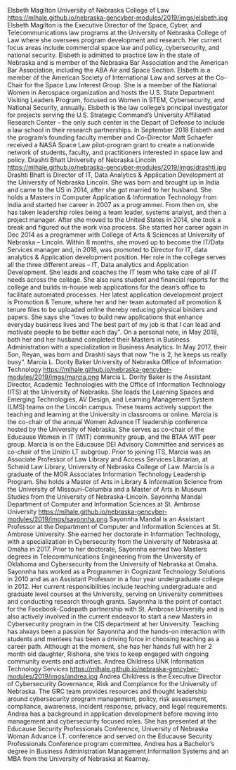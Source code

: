<!-- tab separated syntax: name (required)	 org(required)	 img link (required)	bio information  -->
Elsbeth Magilton	University of Nebraska College of Law	https://mlhale.github.io/nebraska-gencyber-modules/2019/imgs/elsbeth.jpg	Elsbeth Magilton is the Executive Director of the Space, Cyber, and Telecommunications law programs at the University of Nebraska College of Law where she oversees program development and research. Her current focus areas include commercial space law and policy, cybersecurity, and national security. Elsbeth is admitted to practice law in the state of Nebraska and is member of the Nebraska Bar Association and the American Bar Association, including the ABA Air and Space Section. Elsbeth is a member of the American Society of International Law and serves at the Co-Chair for the Space Law Interest Group. She is a member of the National Women in Aerospace organization and hosts the U.S. State Department Visiting Leaders Program, focused on Women in STEM, Cybersecurity, and National Security, annually. Elsbeth is the law college’s principal investigator for projects serving the U.S. Strategic Command’s University Affiliated Research Center – the only such center in the Depart of Defense to include a law school in their research partnerships. In September 2018 Elsbeth and the program’s founding faculty member and Co-Director Matt Schaefer received a NASA Space Law pilot-program grant to create a nationwide network of students, faculty, and practitioners interested in space law and policy.
Drashti Bhatt	University of Nebraska Lincoln	https://mlhale.github.io/nebraska-gencyber-modules/2019/imgs/drashti.jpg	Drashti Bhatt is Director of IT, Data Analytics & Application Development at the University of Nebraska Lincoln. She was born and brought up in India and came to the US in 2014, after she got married to her husband. She holds a Masters in Computer Application & Information Technology from India and started her career in 2007 as a programmer. From then on, she has taken leadership roles being a team leader, systems analyst, and then a project manager. After she moved to the United States in 2014, she took a break and figured out the work visa process. She started her career again in Dec 2014 as a programmer with College of Arts & Sciences at University of Nebraska – Lincoln. Within 8 months, she moved up to become the IT/Data Services manager and, in 2018, was promoted to Director for IT, data analytics & Application development position. Her role in the college serves all the three different areas – IT, Data analytics and Application Development. She leads and coaches the IT team who take care of all IT needs across the college. She also runs student and financial reports for the college and builds in-house web applications for the dean’s office to facilitate automated processes. Her latest application development project is Promotion & Tenure, where her and her team automated all promotion & tenure files to be uploaded online thereby reducing physical binders and papers. She says she "loves to build new applications that enhance everyday business lives and The best part of my job is that I can lead and motivate people to be better each day". On a personal note, in May 2018, both her and her husband completed their Masters in Business Administration with a specialization in Business Analytics. In May 2017, their Son, Reyan, was born and Drashti says that now "he is 2, he keeps us really busy".
Marcia L. Dority Baker	University of Nebraska Office of Information Technology	https://mlhale.github.io/nebraska-gencyber-modules/2019/imgs/marcia.png	Marcia L. Dority Baker is the Assistant Director, Academic Technologies with the Office of Information Technology (ITS) at the University of Nebraska. She leads the Learning Spaces and Emerging Technologies, AV Design, and Learning Management System (LMS) teams on the Lincoln campus. These teams actively support the teaching and learning at the University in classrooms or online. Marcia is the co-chair of the annual Women Advance IT leadership conference hosted by the University of Nebraska. She serves as co-chair of the Educause Women in IT (WIT) community group, and the BTAA WIT peer group. Marcia is on the Educause DEI Advisory Committee and services as co-chair of the Unizin LT subgroup. Prior to joining ITS, Marcia was an Associate Professor of Law Library and Access Services Librarian, at Schmid Law Library, University of Nebraska College of Law. Marcia is a graduate of the MOR Associates Information Technology Leadership Program. She holds a Master of Arts in Library & Information Science from the University of Missouri-Columbia and a Master of Arts in Museum Studies from the University of Nebraska-Lincoln.
Sayonnha Mandal	 Department of Computer and Information Sciences at St. Ambrose University	https://mlhale.github.io/nebraska-gencyber-modules/2019/imgs/sayonnha.png	Sayonnha Mandal is an Assistant Professor at the Department of Computer and Information Sciences at St. Ambrose University. She earned her doctorate in Information Technology, with a specialization in Cybersecurity from the University of Nebraska at Omaha in 2017. Prior to her doctorate, Sayonnha earned two Masters degrees in Telecommunications Engineering from the University of Oklahoma and Cybersecurity from the University of Nebraska at Omaha. Sayonnha has worked as a Programmer in Cognizant Technology Solutions in 2010 and as an Assistant Professor in a four year undergraduate college in 2012. Her current responsibilities include teaching undergraduate and graduate level courses at the University, serving on University committees and conducting research through grants. Sayonnha is the point of contact for the Facebook-Codepath partnership with St. Ambrose University and is also actively involved in the current endeavor to start a new Masters in Cybersecurity program in the CIS department at her University. Teaching has always been a passion for Sayonnha and the hands-on interaction with students and mentees has been a driving force in choosing teaching as a career path. Although at the moment, she has her hands full with her 2 month old daughter, Rishona, she tries to keep engaged with ongoing community events and activities.
Andrea Childress	UNK Information Technology Services	https://mlhale.github.io/nebraska-gencyber-modules/2019/imgs/andrea.jpg	Andrea Childress is the Executive Director of Cybersecurity Governance, Risk and Compliance for the University of Nebraska. The GRC team provides resources and thought leadership around cybersecurity program management, policy, risk assessment, compliance, awareness, incident response, privacy, and legal requirements. Andrea has a background in application development before moving into management and cybersecurity focused roles. She has presented at the Educause Security Professionals Conference, University of Nebraska Woman Advance I.T. conference and served on the Educause Security Professionals Conference program committee. Andrea has a Bachelor’s degree in Business Administration Management Information Systems and an MBA from the University of Nebraska at Kearney.
